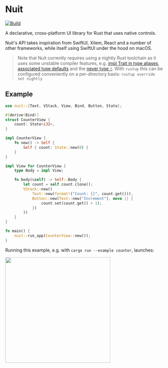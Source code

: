 # Nuit

[![Build](https://github.com/fwcd/nuit/actions/workflows/build.yml/badge.svg)](https://github.com/fwcd/nuit/actions/workflows/build.yml)

A declarative, cross-platform UI library for Rust that uses native controls.

Nuit's API takes inspiration from SwiftUI, Xilem, React and a number of other frameworks, while itself using SwiftUI under the hood on macOS.

> Note that Nuit currently requires using a nightly Rust toolchain as it uses some unstable compiler features, e.g. [impl Trait in type aliases](https://github.com/rust-lang/rust/issues/63063), [associated type defaults](https://github.com/rust-lang/rust/issues/29661) and the [never type `!`](https://github.com/rust-lang/rust/issues/35121). With `rustup` this can be configured conveniently on a per-directory basis: `rustup override set nightly`

## Example

```rust
use nuit::{Text, VStack, View, Bind, Button, State};

#[derive(Bind)]
struct CounterView {
    count: State<i32>,
}

impl CounterView {
    fn new() -> Self {
        Self { count: State::new(0) }
    }
}

impl View for CounterView {
    type Body = impl View;

    fn body(&self) -> Self::Body {
        let count = self.count.clone();
        VStack::new((
            Text::new(format!("Count: {}", count.get())),
            Button::new(Text::new("Increment"), move || {
                count.set(count.get() + 1);
            })
        ))
    }
}

fn main() {
    nuit::run_app(CounterView::new());
}
```

Running this example, e.g. with `cargo run --example counter`, launches:

<img src="screenshots/counter.png" width="335">

